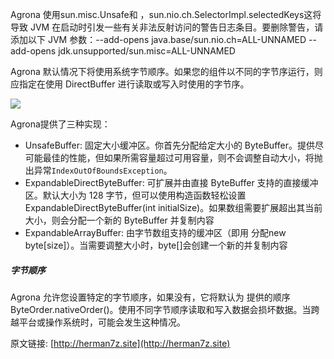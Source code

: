 Agrona 使用sun.misc.Unsafe和 ，sun.nio.ch.SelectorImpl.selectedKeys这将导致 JVM 在启动时引发一些有关非法反射访问的警告日志条目。要删除警告，请添加以下 JVM 参数：--add-opens java.base/sun.nio.ch=ALL-UNNAMED --add-opens jdk.unsupported/sun.misc=ALL-UNNAMED

Agrona 默认情况下将使用系统字节顺序。如果您的组件以不同的字节序运行，则应指定在使用 DirectBuffer 进行读取或写入时使用的字节序。


![](https://cdn.jsdelivr.net/gh/silently9527/images//202510212058902.png)

Agrona提供了三种实现：
* UnsafeBuffer: 固定大小缓冲区。你首先分配给定大小的 ByteBuffer。提供尽可能最佳的性能，但如果所需容量超过可用容量，则不会调整自动大小，将抛出异常`IndexOutOfBoundsException`。
* ExpandableDirectByteBuffer: 可扩展并由直接 ByteBuffer 支持的直接缓冲区。默认大小为 128 字节，但可以使用构造函数轻松设置ExpandableDirectByteBuffer(int initialSize)。如果数组需要扩展超出其当前大小，则会分配一个新的 ByteBuffer 并复制内容
* ExpandableArrayBuffer: 由字节数组支持的缓冲区（即用 分配new byte[size]）。当需要调整大小时，byte[]会创建一个新的并复制内容


##### 字节顺序

Agrona 允许您设置特定的字节顺序，如果没有，它将默认为 提供的顺序ByteOrder.nativeOrder()。使用不同字节顺序读取和写入数据会损坏数据。当跨越平台或操作系统时，可能会发生这种情况。

原文链接: [http://herman7z.site](http://herman7z.site)
